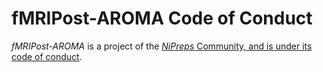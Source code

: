 # fMRIPost-AROMA Code of Conduct

*fMRIPost-AROMA* is a project of the
[*NiPreps* Community, and is under its code of conduct](https://www.nipreps.org/community/CODE_OF_CONDUCT/).
